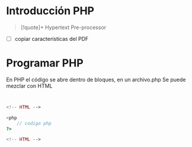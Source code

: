 # Introducción PHP
> [!quote]+ Hypertext Pre-processor
> 
- [ ] copiar características del PDF






# Programar PHP

En PHP el código se abre dentro de bloques, en un archivo.php
Se puede mezclar con HTML

```php


<!-- HTML -->

<php
	// codigo php
?>

<!-- HTML -->
```

